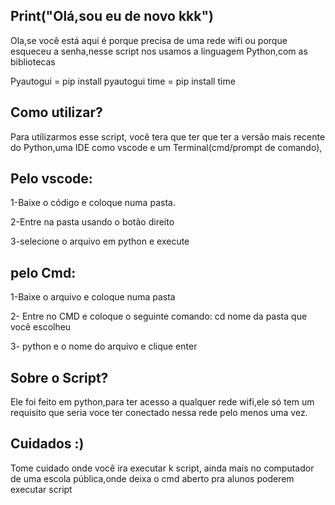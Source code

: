 
## Print("Olá,sou eu de novo kkk")

Ola,se você está aqui é porque precisa de uma rede wifi ou porque esqueceu a senha,nesse script nos usamos a línguagem Python,com as bibliotecas

Pyautogui = pip install pyautogui
time = pip install time

## Como utilizar?

Para utilizarmos esse script, você tera que ter que ter a versão mais recente do Python,uma IDE como vscode e um Terminal(cmd/prompt de comando),

Pelo vscode:
-
1-Baixe o código e coloque numa pasta.

2-Entre na pasta usando o botão direito

3-selecione o arquivo em python e execute

pelo Cmd:
---
1-Baixe o arquivo e coloque numa pasta

2- Entre no CMD e coloque o seguinte comando:
cd nome da pasta que você escolheu

3- python e o nome do arquivo e clique enter




## Sobre o Script? 

Ele foi feito em python,para ter acesso a qualquer rede wifi,ele só tem um requisito que seria voce ter conectado nessa rede pelo menos uma vez.

## Cuidados :)

Tome cuidado onde você ira executar k script, ainda mais no computador de uma escola pública,onde deixa o cmd aberto pra alunos poderem executar script
